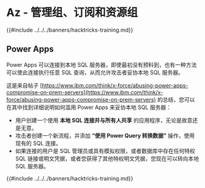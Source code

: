 # Az - 管理组、订阅和资源组

{{#include ../../../banners/hacktricks-training.md}}

## Power Apps

Power Apps 可以连接到本地 SQL 服务器，即使最初没有预料到，也有一种方法可以使此连接执行任意 SQL 查询，从而允许攻击者妥协本地 SQL 服务器。

这是来自帖子 [https://www.ibm.com/think/x-force/abusing-power-apps-compromise-on-prem-servers](https://www.ibm.com/think/x-force/abusing-power-apps-compromise-on-prem-servers) 的总结，您可以在其中找到详细说明如何滥用 Power Apps 来妥协本地 SQL 服务器：

- 用户创建一个使用 **本地 SQL 连接并与所有人共享** 的应用程序，无论是故意还是无意。
- 攻击者创建一个新流程，并添加 **“使用 Power Query 转换数据”** 操作，使用现有的 SQL 连接。
- 如果连接的用户是 SQL 管理员或具有模拟权限，或者数据库中存在任何特权 SQL 链接或明文凭据，或者您获得了其他特权明文凭据，您现在可以转向本地 SQL 服务器。

{{#include ../../../banners/hacktricks-training.md}}
